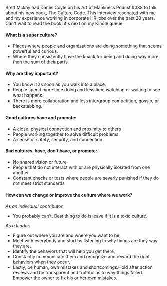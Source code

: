 <!--
.. title: Daniel Coyle on Super Cultures
.. slug: daniel_coyle
.. date: 2018-04-18 03:49:00 UTC
.. tags: culture
.. category:
.. link: 
.. description: Pulled from Art of Manliness podcast.
.. type: text
-->

Brett Mckay had Daniel Coyle on his Art of Manliness Podcst #388 to talk about his new book, The Culture Code.
This interview resonated with me and my experience working in corporate HR jobs over the past 20 years.
Can't wait to read the book, it's next on my Kindle queue.

#### What is a super culture?
- Places where people and organizations are doing something that seems powerful and curious.
- Where they consistently have the knack for being and doing way more than the sum of their parts.
#### Why are they important?
- You know it as soon as you walk into a place.
- People spend more time doing and less time watching or waiting to see what happens.
- There is more collaboration and less intergroup competition, gossip, or backstabbing.
#### Good cultures have and promote:
- A close, physical connection and proximity to others
- People working together to solve difficult problems
- A sense of safety, security, and connection
#### Bad cultures, have, don’t have, or promote:
- No shared vision or future
- People that do not interact with or are physically isolated from one another
- Constant checks or tests where people are severly punished if they do not meet strict standards
#### How can we change or improve the culture where we work?
*As an individual contributor:* 
- You probably can’t. Best thing to do is leave if it is a toxic culture.  

*As a leader:* 
- Figure out where you are and where you want to be,  
- Meet with everybody and start by listening to why things are they way they are,  
- Identify the behaviors that will help you get there,  
- Constantly communicate them and recognize and reward the right behaviors when they occur,  
- Lastly, be human, own mistakes and shortcomings.Hold after action reviews and be transparent
and truthful as to why things failed. Empower the owner to fix his or her own mistakes.  
